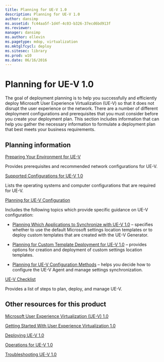 ```yaml
---
title: Planning for UE-V 1.0
description: Planning for UE-V 1.0
author: dansimp
ms.assetid: fc44aa5f-1d4f-4c03-b326-37ecd6bd913f
ms.reviewer: 
manager: dansimp
ms.author: ellevin
ms.pagetype: mdop, virtualization
ms.mktglfcycl: deploy
ms.sitesec: library
ms.prod: w10
ms.date: 06/16/2016
---
```



# Planning for UE-V 1.0


The goal of deployment planning is to help you successfully and efficiently deploy Microsoft User Experience Virtualization (UE-V) so that it does not disrupt the user experience or the network. There are a number of different deployment configurations and prerequisites that you must consider before you create your deployment plan. This section includes information that can help you gather the necessary information to formulate a deployment plan that best meets your business requirements.

## Planning information


[Preparing Your Environment for UE-V](preparing-your-environment-for-ue-v.md)

Provides prerequisites and recommended network configurations for UE-V.

[Supported Configurations for UE-V 1.0](supported-configurations-for-ue-v-10.md)

Lists the operating systems and computer configurations that are required for UE-V.

[Planning for UE-V Configuration](planning-for-ue-v-configuration.md)

Includes the following topics which provide specific guidance on UE-V configuration:

-   [Planning Which Applications to Synchronize with UE-V 1.0](planning-which-applications-to-synchronize-with-ue-v-10.md) – specifies whether to use the default Microsoft settings location templates or to deploy custom templates that are created with the UE-V Generator.

-   [Planning for Custom Template Deployment for UE-V 1.0](planning-for-custom-template-deployment-for-ue-v-10.md) – provides options for creation and deployment of custom settings location templates.

-   [Planning for UE-V Configuration Methods](planning-for-ue-v-configuration-methods.md) – helps you decide how to configure the UE-V Agent and manage settings synchronization.

[UE-V Checklist](ue-v-checklist.md)

Provides a list of steps to plan, deploy, and manage UE-V.

## Other resources for this product


[Microsoft User Experience Virtualization (UE-V) 1.0](index.md)

[Getting Started With User Experience Virtualization 1.0](getting-started-with-user-experience-virtualization-10.md)

[Deploying UE-V 1.0](deploying-ue-v-10.md)

[Operations for UE-V 1.0](operations-for-ue-v-10.md)

[Troubleshooting UE-V 1.0](troubleshooting-ue-v-10.md)

 

 





